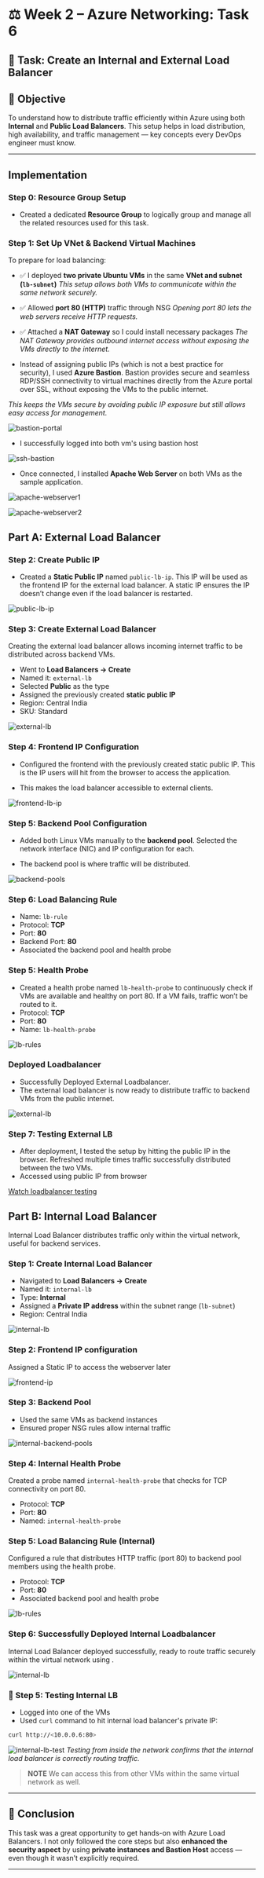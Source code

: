 # ⚖️ Week 2 – Azure Networking: Task 6

## 📌 Task: Create an Internal and External Load Balancer

## 🎯 Objective

To understand how to distribute traffic efficiently within Azure using both **Internal** and **Public Load Balancers**. This setup helps in load distribution, high availability, and traffic management — key concepts every DevOps engineer must know.

---

## Implementation

### Step 0: Resource Group Setup

- Created a dedicated **Resource Group** to logically group and manage all the related resources used for this task.

### Step 1: Set Up VNet & Backend Virtual Machines

To prepare for load balancing:

- ✅ I deployed **two private Ubuntu VMs** in the same **VNet and subnet (`lb-subnet`)**
*This setup allows both VMs to communicate within the same network securely.*
- ✅ Allowed **port 80 (HTTP)** traffic through NSG
*Opening port 80 lets the web servers receive HTTP requests.*
- ✅ Attached a **NAT Gateway** so I could install necessary packages
*The NAT Gateway provides outbound internet access without exposing the VMs directly to the internet.*

- Instead of assigning public IPs (which is not a best practice for security), I used **Azure Bastion**. Bastion provides secure and seamless RDP/SSH connectivity to virtual machines directly from the Azure portal over SSL, without exposing the VMs to the public internet.

*This keeps the VMs secure by avoiding public IP exposure but still allows easy access for management.*

![bastion-portal](./snapshots/bastion-portal.jpg)

- I successfully logged into both vm's using bastion host

![ssh-bastion](./snapshots/ssh-bastion.jpg)

- Once connected, I installed **Apache Web Server** on both VMs as the sample application.

![apache-webserver1](./snapshots/webserver-vm1.jpg)

![apache-webserver2](./snapshots/webserver-vm2.jpg)

## Part A: External Load Balancer

### Step 2: Create Public IP

- Created a **Static Public IP** named `public-lb-ip`. This IP will be used as the frontend IP for the external load balancer. A static IP ensures the IP doesn’t change even if the load balancer is restarted.

![public-lb-ip](./snapshots/task6-lb-ip.jpg)

### Step 3: Create External Load Balancer
Creating the external load balancer allows incoming internet traffic to be distributed across backend VMs.
- Went to **Load Balancers → Create**
- Named it: `external-lb`
- Selected **Public** as the type
- Assigned the previously created **static public IP**
- Region: Central India
- SKU: Standard

![external-lb](./snapshots/task6-lb-basics.jpg)


### Step 4: Frontend IP Configuration
- Configured the frontend with the previously created static public IP. This is the IP users will hit from the browser to access the application.

- This makes the load balancer accessible to external clients.

![frontend-lb-ip](./snapshots/task6-lb-frontend.jpg)

### Step 5: Backend Pool Configuration

- Added both Linux VMs manually to the **backend pool**. Selected the network interface (NIC) and IP configuration for each.

- The backend pool is where traffic will be distributed.

![backend-pools](./snapshots/task6-lb-backend-pools.jpg)

### Step 6: Load Balancing Rule

- Name: `lb-rule`
- Protocol: **TCP**
- Port: **80**
- Backend Port: **80**
- Associated the backend pool and health probe

### Step 5: Health Probe

- Created a health probe named `lb-health-probe` to continuously check if VMs are available and healthy on port 80. If a VM fails, traffic won’t be routed to it.
- Protocol: **TCP**
- Port: **80**
- Name: `lb-health-probe`

![lb-rules](./snapshots/task6-lb-inbound.jpg)

### Deployed Loadbalancer

- Successfully Deployed External Loadbalancer.
- The external load balancer is now ready to distribute traffic to backend VMs from the public internet.

![external-lb](./snapshots/task6-lb-deployed.jpg)

### Step 7: Testing External LB

- After deployment, I tested the setup by hitting the public IP in the browser. Refreshed multiple times traffic successfully distributed between the two VMs.
- Accessed using public IP from browser

[Watch loadbalancer testing](https://drive.google.com/file/d/1yhI5SvU3KAiVgkEn3nDpZAyD-vCfdOmo/view?usp=sharing)

## Part B: Internal Load Balancer

Internal Load Balancer distributes traffic only within the virtual network, useful for backend services.

### Step 1: Create Internal Load Balancer

- Navigated to **Load Balancers → Create**
- Named it: `internal-lb`
- Type: **Internal**
- Assigned a **Private IP address** within the subnet range (`lb-subnet`)
- Region: Central India

![internal-lb](./snapshots/task6-internal-lb.jpg)

### Step 2: Frontend IP configuration

Assigned a Static IP to access the webserver later

![frontend-ip](./snapshots/task6-internal-frontend-ip.jpg)

### Step 3: Backend Pool

- Used the same VMs as backend instances
- Ensured proper NSG rules allow internal traffic

![internal-backend-pools](./snapshots/task6-internal-backend-pool.jpg)

### Step 4: Internal Health Probe
Created a probe named `internal-health-probe` that checks for TCP connectivity on port 80.
- Protocol: **TCP**
- Port: **80**
- Named: `internal-health-probe`

### Step 5: Load Balancing Rule (Internal)
Configured a rule that distributes HTTP traffic (port 80) to backend pool members using the health probe.
- Protocol: **TCP**
- Port: **80**
- Associated backend pool and health probe

![lb-rules](./snapshots/task6-internal-inbound-rule.jpg)

### Step 6: Successfully Deployed Internal Loadbalancer
Internal Load Balancer deployed successfully, ready to route traffic securely within the virtual network using .

![internal-lb](./snapshots/task6-internal-lb-deployed.jpg)


### 🧪 Step 5: Testing Internal LB

- Logged into one of the VMs
- Used `curl` command to hit internal load balancer's private IP:
```bash
curl http://<10.0.0.6:80>
```

![internal-lb-test](./snapshots/task6-internal-lb-success.jpg)
*Testing from inside the network confirms that the internal load balancer is correctly routing traffic.*

> **NOTE** We can access this from other VMs within the same virtual network as well.
---

## 🧾 Conclusion

This task was a great opportunity to get hands-on with Azure Load Balancers. I not only followed the core steps but also **enhanced the security aspect** by using **private instances and Bastion Host** access — even though it wasn’t explicitly required.

---
